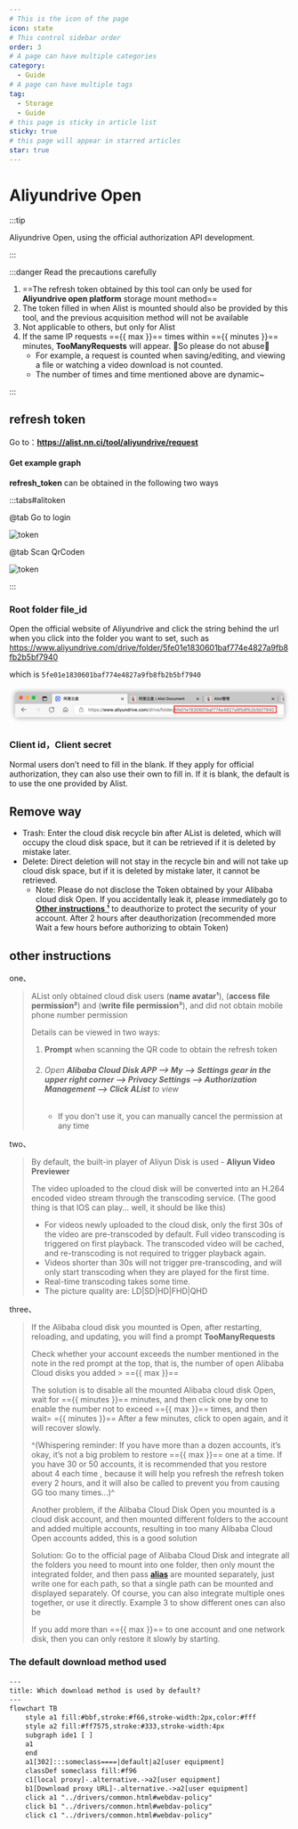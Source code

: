```yaml
---
# This is the icon of the page
icon: state
# This control sidebar order
order: 3
# A page can have multiple categories
category:
  - Guide
# A page can have multiple tags
tag:
  - Storage
  - Guide
# this page is sticky in article list
sticky: true
# this page will appear in starred articles
star: true
---
```


# Aliyundrive Open

:::tip

Aliyundrive Open, using the official authorization API development.

:::

<script setup lang="ts">
import { ref } from "vue";
const minutes = ref<string|number>("unknown")
const max = ref<string|number>("unknown")
const getLimit = async ()=>{
  const resp = await fetch("https://api.nn.ci/alist/ali_open/limit")
  const res = await resp.json()
  minutes.value = res.minutes
  max.value = res.max
}
typeof fetch !== "undefined" && getLimit()
</script>

:::danger Read the precautions carefully

1.  ==The refresh token obtained by this tool can only be used for **Aliyundrive open platform** storage mount method== 
2. The token filled in when Alist is mounted should also be provided by this tool, and the previous acquisition method will not be available
3. Not applicable to others, but only for Alist
4. If the same IP requests =={{ max }}== times within =={{ minutes }}== minutes, **TooManyRequests** will appear. :no_entry_sign:So please do not abuse:no_entry_sign:
    - For example, a request is counted when saving/editing, and viewing a file or watching a video download is not counted.
    - The number of times and time mentioned above are dynamic~

:::

## refresh token

Go to：**https://alist.nn.ci/tool/aliyundrive/request**

#### Get example graph

**refresh_token** can be obtained in the following two ways

:::tabs#alitoken

@tab Go to login

![token](/img/drivers/aliyun/token1.png)

@tab Scan QrCoden

![token](/img/drivers/aliyun/token2.png)

:::



### Root folder file_id

Open the official website of Aliyundrive and click the string behind the url when you click into the folder you want to set, such as https://www.aliyundrive.com/drive/folder/5fe01e1830601baf774e4827a9fb8fb2b5bf7940

which is `5fe01e1830601baf774e4827a9fb8fb2b5bf7940`

![file_id](/img/drivers/aliyundrive.png)



### Client id，Client secret

Normal users don’t need to fill in the blank. If they apply for official authorization, they can also use their own to fill in. If it is blank, the default is to use the one provided by Alist.



## Remove way

- Trash: Enter the cloud disk recycle bin after AList is deleted, which will occupy the cloud disk space, but it can be retrieved if it is deleted by mistake later.
- Delete: Direct deletion will not stay in the recycle bin and will not take up cloud disk space, but if it is deleted by mistake later, it cannot be retrieved.
  - Note: Please do not disclose the Token obtained by your Alibaba cloud disk Open. If you accidentally leak it, please immediately go to [**Other instructions ¹**](#Open%20Alibaba%20Cloud%20Disk%20APP%20-->%20My%20-->%20Settings%20gear%20in%20the%20upper%20right%20corner%20-->%20Privacy%20Settings%20-->%20Authorization%20Management%20-->%20Click%20AList%20to%20view) to deauthorize to protect the security of your account. After 2 hours after deauthorization (recommended more Wait a few hours before authorizing to obtain Token)




## other instructions

one、

> AList only obtained cloud disk users (**name avatar¹**), (**access file permission²**) and (**write file permission³**), and did not obtain mobile phone number permission
>
> Details can be viewed in two ways:
>
> 1. **Prompt** when scanning the QR code to obtain the refresh token
> 2. ###### Open **Alibaba Cloud Disk APP --> My --> Settings gear in the upper right corner --> Privacy Settings --> Authorization Management --> Click AList** to view
>     
>     - If you don't use it, you can manually cancel the permission at any time

two、

>By default, the built-in player of Aliyun Disk is used - **Aliyun Video Previewer**
>
>The video uploaded to the cloud disk will be converted into an H.264 encoded video stream through the transcoding service. (The good thing is that IOS can play... well, it should be like this)
>
>- For videos newly uploaded to the cloud disk, only the first 30s of the video are pre-transcoded by default. Full video transcoding is triggered on first playback. The transcoded video will be cached, and re-transcoding is not required to trigger playback again.
>- Videos shorter than 30s will not trigger pre-transcoding, and will only start transcoding when they are played for the first time.
>- Real-time transcoding takes some time.
>- The picture quality are: LD|SD|HD|FHD|QHD

three、

> If the Alibaba cloud disk you mounted is Open, after restarting, reloading, and updating, you will find a prompt **TooManyRequests**
>
> 
>
> Check whether your account exceeds the number mentioned in the note in the red prompt at the top, that is, the number of open Alibaba Cloud disks you added > =={{ max }}==
>
> 
>
> The solution is to disable all the mounted Alibaba cloud disk Open, wait for =={{ minutes }}== minutes, and then click one by one to enable the number not to exceed =={{ max }}== times, and then wait= ={{ minutes }}== After a few minutes, click to open again, and it will recover slowly.
>
> 
>
> ^(Whispering reminder: If you have more than a dozen accounts, it’s okay, it’s not a big problem to restore =={{ max }}== one at a time. If you have 30 or 50 accounts, it is recommended that you restore about 4 each time , because it will help you refresh the refresh token every 2 hours, and it will also be called to prevent you from causing GG too many times...)^
>
> 
>
> Another problem, if the Alibaba Cloud Disk Open you mounted is a cloud disk account, and then mounted different folders to the account and added multiple accounts, resulting in too many Alibaba Cloud Open accounts added, this is a good solution
>
> 
>
> Solution: Go to the official page of Alibaba Cloud Disk and integrate all the folders you need to mount into one folder, then only mount the integrated folder, and then pass [**alias**](../advanced/alias.md) are mounted separately, just write one for each path, so that a single path can be mounted and displayed separately. Of course, you can also integrate multiple ones together, or use it directly. Example 3 to show different ones can also be
>
> 
>
> If you add more than =={{ max }}== to one account and one network disk, then you can only restore it slowly by starting.


### The default download method used

```mermaid
---
title: Which download method is used by default?
---
flowchart TB
    style a1 fill:#bbf,stroke:#f66,stroke-width:2px,color:#fff
    style a2 fill:#ff7575,stroke:#333,stroke-width:4px
    subgraph ide1 [ ]
    a1
    end
    a1[302]:::someclass====|default|a2[user equipment]
    classDef someclass fill:#f96
    c1[local proxy]-.alternative.->a2[user equipment]
    b1[Download proxy URL]-.alternative.->a2[user equipment]
    click a1 "../drivers/common.html#webdav-policy"
    click b1 "../drivers/common.html#webdav-policy"
    click c1 "../drivers/common.html#webdav-policy"
```
